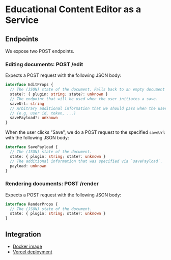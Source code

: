 # Educational Content Editor as a Service

## Endpoints

We expose two POST endpoints.

### Editing documents: POST /edit

Expects a POST request with the following JSON body:

```ts
interface EditProps {
  // The (JSON) state of the document. Falls back to an empty document if not provided.
  state?: { plugin: string; state?: unknown }
  // The endpoint that will be used when the user initiates a save.
  saveUrl: string
  // Arbitrary additional information that we should pass when the user iniates a save.
  // (e.g. user id, token, ...)
  savePayload?: unknown
}
```

When the user clicks "Save", we do a POST request to the specified `saveUrl` with the following JSON body:

```ts
interface SavePayload {
  // The (JSON) state of the document.
  state: { plugin: string; state?: unknown }
  // The additional information that was specified via `savePayload`.
  payload: unknown
}
```

### Rendering documents: POST /render

Expects a POST request with the following JSON body:

```ts
interface RenderProps {
  // The (JSON) state of the document.
  state: { plugin: string; state?: unknown }
}
```

## Integration

- [Docker image](https://github.com/serlo/ece-as-a-service/pkgs/container/ece-as-a-service)
- [Vercel deployment](https://ece-as-a-service.vercel.app/edit)
